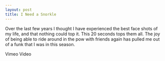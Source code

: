 ```yaml
---
layout: post
title: I Need a Snorkle
---
```


Over the last few years I thought I have experienced the best face shots of my life, and that nothing could top it.
This 20 seconds tops them all. The joy of being able to ride around in the pow with friends again has pulled me out of a funk that I was in this season.


Vimeo Video
